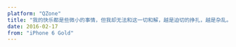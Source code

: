```yaml
---
platform: "QZone"
title: "我的快乐都是些微小的事情，但我却无法和这一切和解，越是迫切的挣扎，越是杂乱。"
date: 2016-02-17
from: "iPhone 6 Gold"
---
```

